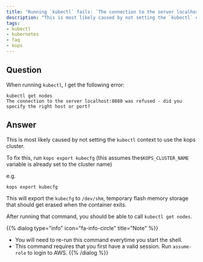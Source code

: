 ```yaml
---
title: "Running `kubectl` fails: `The connection to the server localhost:8080 was refused`"
description: "This is most likely caused by not setting the `kubectl` context to use the kops cluster."
tags:
- kubectl
- kubernetes
- faq
- kops
---
```


## Question

When running `kubectl`, I get the following error:

```
kubectl get nodes
The connection to the server localhost:8080 was refused - did you specify the right host or port?
```

## Answer

This is most likely caused by not setting the `kubectl` context to use the kops cluster.

To fix this, run `kops export kubecfg` (this assumes the`$KOPS_CLUSTER_NAME` variable is already set to the cluster name)

e.g.
```
kops export kubecfg
```

This will export the `kubecfg` to `/dev/shm`, temporary flash memory storage that should get erased when the container exits.

After running that command, you should be able to call `kubectl get nodes`.

{{% dialog type="info" icon="fa-info-circle" title="Note" %}}
* You will need to re-run this command everytime you start the shell.
* This command requires that you first have a valid session. Run `assume-role` to login to AWS.
{{% /dialog %}}



